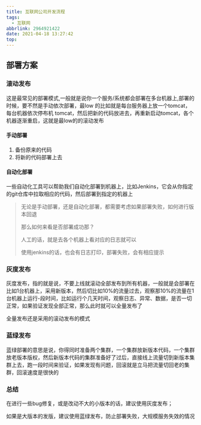 ```yaml
---
title: 互联网公司开发流程
tags:
  - 互联网
abbrlink: 2964921422
date: 2021-04-18 13:27:42
top:
---
```


## 部署方案

### 滚动发布

这是最常见的部署模式,一般就是说你一个服务/系统都会部署在多台机器上,部署的时候，要不然是手动依次部署，最low 的比如就是每台服务器上放一个tomcat，每台机器依次停布机 tomcat，然后把新的代码放进去，再重新启动tomcat，各个机器逐渐重启，这就是最low的的滚动发布

<!-- more -->

#### 手动部署

1. 备份原来的代码
2. 将新的代码部署上去

#### 自动化部署

一些自动化工具可以帮助我们自动化部署到机器上，比如Jenkins，它会从你指定的git仓库中拉取相应的代码，然后部署到指定的机器上

> 无论是手动部署，还是自动化部署，都需要考虑如果部署失败，如何进行版本回退
>
> 那么如何来看是否部署成功那？
>
> 人工的话，就是去各个机器上看对应的日志就可以
>
> 使用jenkins的话，也会有日志打印，部署失败，会有相应提示

### 灰度发布

灰度发布，指的就是说，不要上线就滚动全部发布到所有机器，一般就是会部署在比如1台机器上，采用新版本，然后切比如10%的流量过去，观察那10%的流量在1台机器上运行-段时间，比如运行个几天时间，观察日志、异常、数据，是否一切正常，如果验证发现全部正常，那么此时就可以全量发布了

全量发布还是采用的滚动发布的模式

### 蓝绿发布

蓝绿部署的意思是说，你得同时准备两个集群，一个集群放新版本代码，一个集群放老版本版权，然后新版本代码的集群准备好了过后，直接线上流量切到新版本集群上去，跑一段时间来验证，如果发现有问题，回滚就是立马把流量切回老的集群，回滚速度是很快的

### 总结

在进行一些bug修复，或是改动不大的小版本的话，建议使用灰度发布；

如果是大版本的发版，建议使用蓝绿发布，防止部署失败，大规模服务失效的情况